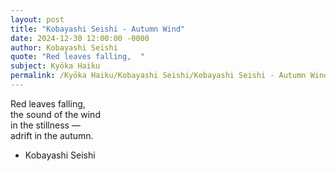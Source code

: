 ```yaml
---
layout: post
title: "Kobayashi Seishi - Autumn Wind"
date: 2024-12-30 12:00:00 -0000
author: Kobayashi Seishi
quote: "Red leaves falling,  "
subject: Kyōka Haiku
permalink: /Kyōka Haiku/Kobayashi Seishi/Kobayashi Seishi - Autumn Wind
---
```


Red leaves falling,  
the sound of the wind  
in the stillness —  
adrift in the autumn.

- Kobayashi Seishi

